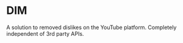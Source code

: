 # DIM
A solution to removed dislikes on the YouTube platform. Completely independent of 3rd party APIs.
